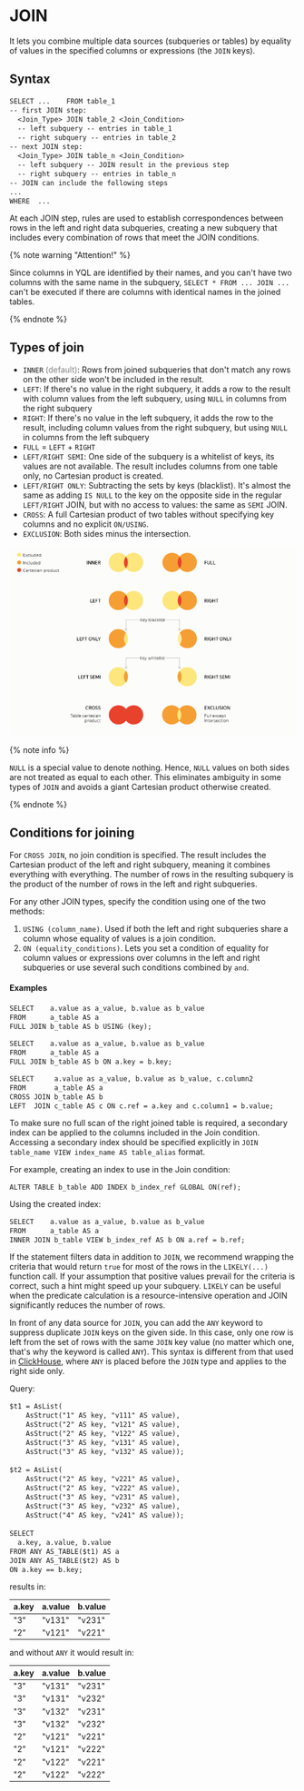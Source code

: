 # JOIN

It lets you combine multiple data sources (subqueries or tables) by equality of values in the specified columns or expressions (the `JOIN` keys).

## Syntax

```yql
SELECT ...    FROM table_1
-- first JOIN step:
  <Join_Type> JOIN table_2 <Join_Condition>
  -- left subquery -- entries in table_1
  -- right subquery -- entries in table_2
-- next JOIN step:
  <Join_Type> JOIN table_n <Join_Condition>
  -- left subquery -- JOIN result in the previous step
  -- right subquery -- entries in table_n
-- JOIN can include the following steps
...
WHERE  ...
```

At each JOIN step, rules are used to establish correspondences between rows in the left and right data subqueries, creating a new subquery that includes every combination of rows that meet the JOIN conditions.

{% note warning "Attention!" %}

Since columns in YQL are identified by their names, and you can't have two columns with the same name in the subquery, `SELECT * FROM ... JOIN ...` can't be executed if there are columns with identical names in the joined tables.

{% endnote %}

## Types of join

* `INNER` <span style="color: gray;">(default)</span>: Rows from joined subqueries that don't match any rows on the other side won't be included in the result.
* `LEFT`: If there's no value in the right subquery, it adds a row to the result with column values from the left subquery, using `NULL` in columns from the right subquery
* `RIGHT`: If there's no value in the left subquery, it adds the row to the result, including column values from the right subquery, but using `NULL` in columns from the left subquery
* `FULL` = `LEFT` + `RIGHT`
* `LEFT/RIGHT SEMI`: One side of the subquery is a whitelist of keys, its values are not available. The result includes columns from one table only, no Cartesian product is created.
* `LEFT/RIGHT ONLY`: Subtracting the sets by keys (blacklist). It's almost the same as adding `IS NULL` to the key on the opposite side in the regular `LEFT/RIGHT` JOIN, but with no access to values: the same as `SEMI` JOIN.
* `CROSS`: A full Cartesian product of two tables without specifying key columns and no explicit `ON/USING`.
* `EXCLUSION`: Both sides minus the intersection.

![JOIN](_assets/join-YQL-06.png)

{% note info %}

`NULL` is a special value to denote nothing. Hence, `NULL` values on both sides are not treated as equal to each other. This eliminates ambiguity in some types of `JOIN` and avoids a giant Cartesian product otherwise created.

{% endnote %}

## Conditions for joining

For `CROSS JOIN`, no join condition is specified. The result includes the Cartesian product of the left and right subquery, meaning it combines everything with everything. The number of rows in the resulting subquery is the product of the number of rows in the left and right subqueries.

For any other JOIN types, specify the condition using one of the two methods:

1. `USING (column_name)`. Used if both the left and right subqueries share a column whose equality of values is a join condition.
2. `ON (equality_conditions)`. Lets you set a condition of equality for column values or expressions over columns in the left and right subqueries or use several such conditions combined by `and`.

#### Examples

```yql
SELECT    a.value as a_value, b.value as b_value
FROM      a_table AS a
FULL JOIN b_table AS b USING (key);
```

```yql
SELECT    a.value as a_value, b.value as b_value
FROM      a_table AS a
FULL JOIN b_table AS b ON a.key = b.key;
```

```yql
SELECT     a.value as a_value, b.value as b_value, c.column2
FROM       a_table AS a
CROSS JOIN b_table AS b
LEFT  JOIN c_table AS c ON c.ref = a.key and c.column1 = b.value;
```

To make sure no full scan of the right joined table is required, a secondary index can be applied to the columns included in the Join condition. Accessing a secondary index should be specified explicitly in `JOIN table_name VIEW index_name AS table_alias` format.

For example, creating an index to use in the Join condition:

```yql
ALTER TABLE b_table ADD INDEX b_index_ref GLOBAL ON(ref);
```

Using the created index:

```yql
SELECT    a.value as a_value, b.value as b_value
FROM      a_table AS a
INNER JOIN b_table VIEW b_index_ref AS b ON a.ref = b.ref;
```

If the statement filters data in addition to `JOIN`, we recommend wrapping the criteria that would return `true` for most of the rows in the `LIKELY(...)` function call. If your assumption that positive values prevail for the criteria is correct, such a hint might speed up your subquery. `LIKELY` can be useful when the predicate calculation is a resource-intensive operation and JOIN significantly reduces the number of rows.

In front of any data source for `JOIN`, you can add the `ANY` keyword to suppress duplicate `JOIN` keys on the given side. In this case, only one row is left from the set of rows with the same `JOIN` key value (no matter which one, that's why the keyword is called `ANY`).
This syntax is different from that used in [ClickHouse](https://clickhouse.com/docs/en/sql-reference/statements/select/join/), where `ANY` is placed before the `JOIN` type and applies to the right side only.

Query:

```yql
$t1 = AsList(
    AsStruct("1" AS key, "v111" AS value),
    AsStruct("2" AS key, "v121" AS value),
    AsStruct("2" AS key, "v122" AS value),
    AsStruct("3" AS key, "v131" AS value),
    AsStruct("3" AS key, "v132" AS value));

$t2 = AsList(
    AsStruct("2" AS key, "v221" AS value),
    AsStruct("2" AS key, "v222" AS value),
    AsStruct("3" AS key, "v231" AS value),
    AsStruct("3" AS key, "v232" AS value),
    AsStruct("4" AS key, "v241" AS value));

SELECT
  a.key, a.value, b.value
FROM ANY AS_TABLE($t1) AS a
JOIN ANY AS_TABLE($t2) AS b
ON a.key == b.key;
```

results in:

| a.key | a.value | b.value |
| --- | --- | --- |
| "3" | "v131" | "v231" |
| "2" | "v121" | "v221" |

and without `ANY` it would result in:

| a.key | a.value | b.value |
| --- | --- | --- |
| "3" | "v131" | "v231" |
| "3" | "v131" | "v232" |
| "3" | "v132" | "v231" |
| "3" | "v132" | "v232" |
| "2" | "v121" | "v221" |
| "2" | "v121" | "v222" |
| "2" | "v122" | "v221" |
| "2" | "v122" | "v222" |

